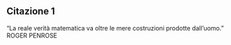 ## Citazione 1

“La reale verità matematica va oltre le mere costruzioni prodotte dall’uomo.” ROGER PENROSE